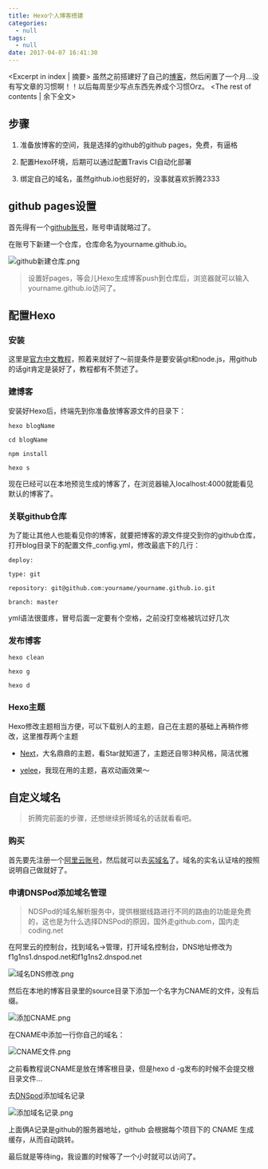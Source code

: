 ```yaml
---
title: Hexo个人博客搭建
categories:
  - null
tags:
  - null
date: 2017-04-07 16:41:30
---
```


<Excerpt in index | 摘要> 
虽然之前搭建好了自己的[博客](http://longxuan.ren)，然后闲置了一个月...没有写文章的习惯啊！！以后每周至少写点东西先养成个习惯Orz。<!-- more -->
<The rest of contents | 余下全文>


## 步骤

1. 准备放博客的空间，我是选择的github的github pages，免费，有逼格

2. 配置Hexo环境，后期可以通过配置Travis CI自动化部署

3. 绑定自己的域名，虽然github.io也挺好的，没事就喜欢折腾2333

## github pages设置

首先得有一个[github账号](https://github.com)，账号申请就略过了。

在账号下新建一个仓库，仓库命名为yourname.github.io。

![github新建仓库.png](http://upload-images.jianshu.io/upload_images/2756183-2f7eb03ffa9cda64.png?imageMogr2/auto-orient/strip%7CimageView2/2/w/1240)

> 设置好pages，等会儿Hexo生成博客push到仓库后，浏览器就可以输入yourname.github.io访问了。

## 配置Hexo

### 安装

这里是[官方中文教程](https://hexo.io/zh-cn/docs/)，照着来就好了～前提条件是要安装git和node.js，用github的话git肯定是装好了，教程都有不赘述了。

### 建博客

安装好Hexo后，终端先到你准备放博客源文件的目录下：

```
hexo blogName

cd blogName

npm install

hexo s
```

现在已经可以在本地预览生成的博客了，在浏览器输入localhost:4000就能看见默认的博客了。

### 关联github仓库

为了能让其他人也能看见你的博客，就要把博客的源文件提交到你的github仓库，打开blog目录下的配置文件_config.yml，修改最底下的几行：

```
deploy:

type: git

repository: git@github.com:yourname/yourname.github.io.git

branch: master
```

yml语法很蛋疼，冒号后面一定要有个空格，之前没打空格被坑过好几次

### 发布博客

```
hexo clean

hexo g

hexo d
```

### Hexo主题

Hexo修改主题相当方便，可以下载别人的主题，自己在主题的基础上再稍作修改，这里推荐两个主题

- [Next](https://github.com/iissnan/hexo-theme-next)，大名鼎鼎的主题，看Star就知道了，主题还自带3种风格，简洁优雅

- [yelee](https://github.com/MOxFIVE/hexo-theme-yelee)，我现在用的主题，喜欢动画效果～

## 自定义域名

> 折腾完前面的步骤，还想继续折腾域名的话就看看吧。

### 购买

首先要先注册一个[阿里云账号](https://www.aliyun.com)，然后就可以去[买域名](https://wanwang.aliyun.com)了。域名的实名认证啥的按照说明自己做就好了。

### 申请DNSPod添加域名管理

> NDSPod的域名解析服务中，提供根据线路进行不同的路由的功能是免费的，这也是为什么选择DNSPod的原因，国外走github.com，国内走coding.net

在阿里云的控制台，找到域名->管理，打开域名控制台，DNS地址修改为f1g1ns1.dnspod.net和f1g1ns2.dnspod.net

![域名DNS修改.png](http://upload-images.jianshu.io/upload_images/2756183-ae907eac3f86495b.png?imageMogr2/auto-orient/strip%7CimageView2/2/w/1240)

然后在本地的博客目录里的source目录下添加一个名字为CNAME的文件，没有后缀。

![添加CNAME.png](http://upload-images.jianshu.io/upload_images/2756183-5e0448b6ef186910.png?imageMogr2/auto-orient/strip%7CimageView2/2/w/1240)

在CNAME中添加一行你自己的域名：

![CNAME文件.png](http://upload-images.jianshu.io/upload_images/2756183-435cca9cf4dac131.png?imageMogr2/auto-orient/strip%7CimageView2/2/w/1240)

之前看教程说CNAME是放在博客根目录，但是hexo d -g发布的时候不会提交根目录文件...

去[DNSpod](https://www.dnspod.cn/)添加域名记录

![添加域名记录.png](http://upload-images.jianshu.io/upload_images/2756183-9c18581306b8fb2e.png?imageMogr2/auto-orient/strip%7CimageView2/2/w/1240)

上面俩A记录是github的服务器地址，github 会根据每个项目下的 CNAME 生成缓存，从而自动跳转。

最后就是等待ing，我设置的时候等了一个小时就可以访问了。

